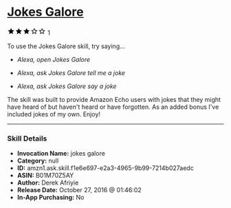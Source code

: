 # [Jokes Galore](http://alexa.amazon.com/#skills/amzn1.ask.skill.f1e6e697-e2a3-4965-9b99-7214b027aedc)
![3 stars](../../images/ic_star_black_18dp_1x.png)![3 stars](../../images/ic_star_black_18dp_1x.png)![3 stars](../../images/ic_star_black_18dp_1x.png)![3 stars](../../images/ic_star_border_black_18dp_1x.png)![3 stars](../../images/ic_star_border_black_18dp_1x.png) 1

To use the Jokes Galore skill, try saying...

* *Alexa, open Jokes Galore*

* *Alexa, ask Jokes Galore tell me a joke*

* *Alexa, ask Jokes Galore say a joke*

The skill was built to provide Amazon Echo users with jokes that they might have heard of but haven't heard or have forgotten. As an added bonus I've included jokes of my own. Enjoy!

***

### Skill Details

* **Invocation Name:** jokes galore
* **Category:** null
* **ID:** amzn1.ask.skill.f1e6e697-e2a3-4965-9b99-7214b027aedc
* **ASIN:** B01M70Z5AY
* **Author:** Derek Afriyie
* **Release Date:** October 27, 2016 @ 01:46:02
* **In-App Purchasing:** No
